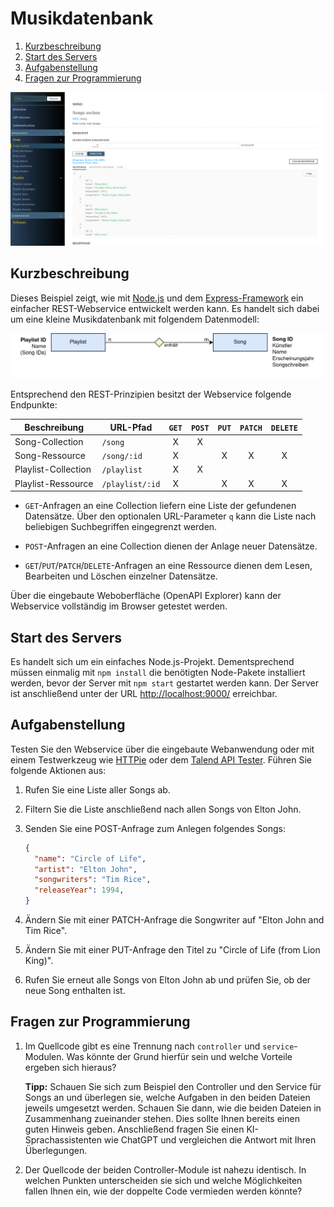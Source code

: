 Musikdatenbank
==============

1. [Kurzbeschreibung](#kurzbeschreibung)
1. [Start des Servers](#start-des-servers)
1. [Aufgabenstellung](#aufgabenstellung)
1. [Fragen zur Programmierung](#fragen-zur-programmierung)

<kbd>
    <img src="screenshot.png" alt="Screenshot">
</kbd>

Kurzbeschreibung
----------------

Dieses Beispiel zeigt, wie mit [Node.js](https://nodejs.org/) und dem
[Express-Framework](http://expressjs.com/) ein einfacher REST-Webservice
entwickelt werden kann. Es handelt sich dabei um eine kleine Musikdatenbank
mit folgendem Datenmodell:

![Datenmodell des Webservices](datenmodell.png)

Entsprechend den REST-Prinzipien besitzt der Webservice folgende Endpunkte:

| Beschreibung        |**URL-Pfad**     | `GET` | `POST` | `PUT` | `PATCH` | `DELETE` |
|---------------------|-----------------| :---: | :---:  | :---: | :---:   | :---:    |
| Song-Collection     | `/song`         | X     | X      |       |         |          |
| Song-Ressource      | `/song/:id`     | X     |        | X     | X       | X        |
| Playlist-Collection | `/playlist`     | X     | X      |       |         |          |
| Playlist-Ressource  | `/playlist/:id` | X     |        | X     | X       | X        |

* `GET`-Anfragen an eine Collection liefern eine Liste der gefundenen Datensätze. Über
  den optionalen URL-Parameter `q` kann die Liste nach beliebigen Suchbegriffen
  eingegrenzt werden.

* `POST`-Anfragen an eine Collection dienen der Anlage neuer Datensätze.

* `GET`/`PUT`/`PATCH`/`DELETE`-Anfragen an eine Ressource dienen dem Lesen, Bearbeiten und
  Löschen einzelner Datensätze.

Über die eingebaute Weboberfläche (OpenAPI Explorer) kann der Webservice vollständig
im Browser getestet werden.

Start des Servers
-----------------

Es handelt sich um ein einfaches Node.js-Projekt. Dementsprechend müssen einmalig
mit `npm install` die benötigten Node-Pakete installiert werden, bevor der Server
mit `npm start` gestartet werden kann. Der Server ist anschließend unter der URL
[http://localhost:9000/](http://localhost:9000/) erreichbar.

Aufgabenstellung
----------------

Testen Sie den Webservice über die eingebaute Webanwendung oder mit einem Testwerkzeug
wie [HTTPie](https://httpie.io/) oder dem [Talend API Tester](https://chromewebstore.google.com/detail/talend-api-tester-free-ed/aejoelaoggembcahagimdiliamlcdmfm).
Führen Sie folgende Aktionen aus:

1. Rufen Sie eine Liste aller Songs ab.

1. Filtern Sie die Liste anschließend nach allen Songs von Elton John.

1. Senden Sie eine POST-Anfrage zum Anlegen folgendes Songs:

   ```json
   {
     "name": "Circle of Life",
     "artist": "Elton John",
     "songwriters": "Tim Rice",
     "releaseYear": 1994,
   }
   ```

1. Ändern Sie mit einer PATCH-Anfrage die Songwriter auf "Elton John and Tim Rice".

1. Ändern Sie mit einer PUT-Anfrage den Titel zu "Circle of Life (from Lion King)".

1. Rufen Sie erneut alle Songs von Elton John ab und prüfen Sie, ob der neue Song enthalten ist.

Fragen zur Programmierung
-------------------------

1. Im Quellcode gibt es eine Trennung nach `controller` und `service`-Modulen.
   Was könnte der Grund hierfür sein und welche Vorteile ergeben sich hieraus?

   **Tipp:** Schauen Sie sich zum Beispiel den Controller und den Service für
   Songs an und überlegen sie, welche Aufgaben in den beiden Dateien jeweils
   umgesetzt werden. Schauen Sie dann, wie die beiden Dateien in Zusammenhang
   zueinander stehen. Dies sollte Ihnen bereits einen guten Hinweis geben.
   Anschließend fragen Sie einen KI-Sprachassistenten wie ChatGPT und vergleichen
   die Antwort mit Ihren Überlegungen.

2. Der Quellcode der beiden Controller-Module ist nahezu identisch. In welchen
   Punkten unterscheiden sie sich und welche Möglichkeiten fallen Ihnen ein,
   wie der doppelte Code vermieden werden könnte?
